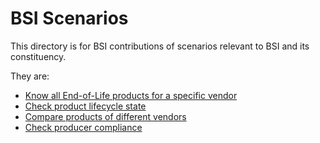 # BSI Scenarios
This directory is for BSI contributions of scenarios relevant to BSI and its constituency.

They are:
- [Know all End-of-Life products for a specific vendor](Scenario-01.md)
- [Check product lifecycle state](Scenario-02.md)
- [Compare products of different vendors](Scenario-03.md)
- [Check producer compliance](Scenario-04.md)
